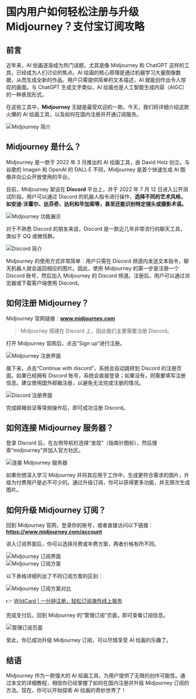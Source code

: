 # 国内用户如何轻松注册与升级 Midjourney？支付宝订阅攻略

## 前言

近年来，AI 绘画逐渐成为热门话题，尤其是像 Midjourney 和 ChatGPT 这样的工具，已经成为人们讨论的焦点。AI 绘画的核心原理是通过机器学习大量图像数据，从而生成全新的作品。用户只需提供简单的文本描述，AI 就能创作出令人惊叹的画面。与 ChatGPT 生成文字类似，AI 绘画也是人工智能生成内容（AIGC）的一种表现形式。

在这些工具中，**Midjourney** 无疑是最受欢迎的一款。今天，我们将详细介绍这款火爆的 AI 绘画工具，以及如何在国内注册并开通订阅服务。

![Midjourney 简介](https://bbtdd.com/img/4020572530229195.webp)

## Midjourney 是什么？

Midjourney 是一款于 2022 年 3 月推出的 AI 绘画工具，由 David Holz 创立。与谷歌的 Imagen 和 OpenAI 的 DALL·E 不同，Midjourney 是首个快速生成 AI 图像并向公众开放使用的平台。

目前，Midjourney 架设在 **Discord** 平台上，并于 2022 年 7 月 12 日进入公开测试阶段。用户可以通过 Discord 的机器人指令进行操作，**选择不同的艺术风格，如安迪·沃霍尔、达芬奇、达利和毕加索等，甚至还能识别特定镜头或摄影术语。**

![Midjourney 功能展示](https://bbtdd.com/img/8796324353125.webp)

对于不熟悉 Discord 的朋友来说，Discord 是一款近几年非常流行的聊天工具，类似于 QQ 或微信群。

![Discord 简介](https://bbtdd.com/img/46601081675550.webp)

Midjourney 的使用方式非常简单：用户只需在 Discord 频道内发送文本指令，聊天机器人就会返回相应的图片。因此，使用 Midjourney 的第一步是注册一个 Discord 账号，然后加入 Midjourney 的 Discord 频道。注册后，用户可以通过浏览器或下载客户端使用 Discord。

## 如何注册 Midjourney？

Midjourney 官网链接：**www.midjourney.com**

> Midjourney 搭建在 Discord 上，因此我们主要需要注册 Discord。

打开 Midjourney 官网后，点击“Sign up”进行注册。

![Midjourney 注册界面](https://bbtdd.com/img/8107711678.webp)

接下来，点击“Continue with discord”，系统会自动跳转到 Discord 的注册页面。如果已经拥有 Discord 账号，系统会直接登录；如果没有，则需要填写注册信息。建议使用国外邮箱注册，以避免无法完成注册的情况。

![Discord 注册界面](https://bbtdd.com/img/210825009975049.webp)

完成邮箱验证等常规操作后，即可成功注册 Discord。

## 如何连接 Midjourney 服务器？

登录 Discord 后，在左侧导航栏选择“发现”（指南针图标），然后搜索“midjourney”并加入官方社区。

![连接 Midjourney 服务器](https://bbtdd.com/img/874818909980911.webp)

如果你想深入学习 Midjourney 并将其应用于工作中，生成更符合需求的图片，升级为付费用户是必不可少的。通过升级订阅，你可以获得更多功能，并无限次生成图片。

## 如何升级 Midjourney 订阅？

回到 Midjourney 官网，登录你的账号，或者直接访问以下链接：  
**https://www.midjourney.com/account**

进入订阅界面后，你可以选择月费或年费方案，两者价格有所不同。

![Midjourney 订阅界面](https://bbtdd.com/img/1451149477.webp)  
![Midjourney 订阅方案](https://bbtdd.com/img/424334875.webp)

以下表格详细列出了不同订阅方案的区别：

![Midjourney 订阅方案对比](https://bbtdd.com/img/852594806855.webp)

👉 [WildCard | 一分钟注册，轻松订阅海外线上服务](https://bbtdd.com/WildCard)

完成支付后，回到 Midjourney 的“管理订阅”页面，即可查看订阅信息。

![管理订阅页面](https://bbtdd.com/img/9869382357630.webp)

至此，你已成功升级 Midjourney 订阅，可以尽情享受 AI 绘画的乐趣了。

## 结语

Midjourney 作为一款强大的 AI 绘画工具，为用户提供了无限的创作可能性。通过本文的详细教程，相信你已经掌握了如何在国内注册并升级 Midjourney 订阅的方法。现在，你可以开始探索 AI 绘画的奇妙世界了！
